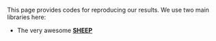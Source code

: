 This page provides codes for reproducing our results. We use two main libraries here:

* The very awesome [**SHEEP**](https://github.com/alan-turing-institute/SHEEP)
